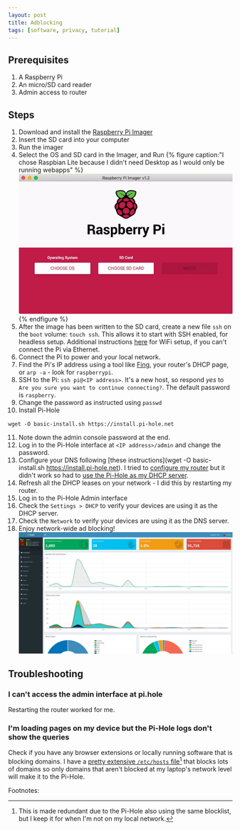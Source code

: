 ```yaml
---
layout: post
title: Adblocking
tags: [software, privacy, tutorial]
---
```


## Prerequisites

1. A Raspberry Pi
2. An micro/SD card reader
3. Admin access to router

## Steps

1. Download and install the [Raspberry Pi Imager](https://www.raspberrypi.org/documentation/installation/installing-images/README.md)
2. Insert the SD card into your computer
3. Run the imager
4. Select the OS and SD card in the Imager, and Run
{% figure caption:"I chose Raspbian Lite because I didn't need Desktop as I would only be running webapps" %}
![raspberry pi imager](/assets/rpi-imager.gif)
{% endfigure %}
5. After the image has been written to the SD card, create a new file `ssh` on the `boot` volume: `touch ssh`. This allows it to start with SSH enabled, for headless setup. Additional instructions [here](https://www.raspberrypi.org/documentation/configuration/wireless/headless.md) for WiFi setup, if you can't connect the Pi via Ethernet.
6. Connect the Pi to power and your local network.
7. Find the Pi's IP address using a tool like [Fing](https://www.fing.com/), your router's DHCP page, or `arp -a` - look for `raspberrypi`.
8. SSH to the Pi: `ssh pi@<IP address>`. It's a new host, so respond *yes* to `Are you sure you want to continue connecting?`. The default password is `raspberry`.
9. Change the password as instructed using `passwd`
10. Install Pi-Hole
```
wget -O basic-install.sh https://install.pi-hole.net
```
11. Note down the admin console password at the end.
12. Log in to the Pi-Hole interface at `<IP address>/admin` and change the password.
11. Configure your DNS following [these instructions](wget -O basic-install.sh https://install.pi-hole.net). I tried to [configure my router](https://discourse.pi-hole.net/t/how-do-i-configure-my-devices-to-use-pi-hole-as-their-dns-server/245) but it didn't work so had to [use the Pi-Hole as my DHCP server](https://discourse.pi-hole.net/t/how-do-i-use-pi-holes-built-in-dhcp-server-and-why-would-i-want-to/3026).
12. Refresh all the DHCP leases on your network - I did this by restarting my router.
13. Log in to the Pi-Hole Admin interface
14. Check the `Settings > DHCP` to verify your devices are using it as the DHCP server.
14. Check the `Network` to verify your devices are using it as the DNS server.
15. Enjoy network-wide ad blocking!
![Pi-Hole Admin Interface](/assets/pi-hole-admin.png)

## Troubleshooting

### I can't access the admin interface at pi.hole 
Restarting the router worked for me.

### I'm loading pages on my device but the Pi-Hole logs don't show the queries
Check if you have any browser extensions or locally running software that is blocking domains. I have a [pretty extensive `/etc/hosts` file](https://github.com/StevenBlack/hosts)[^1] that blocks lots of domains so only domains that aren't blocked at my laptop's network level will make it to the Pi-Hole. 

Footnotes:

[^1]: This is made redundant due to the Pi-Hole also using the same blocklist, but I keep it for when I'm not on my local network.